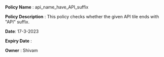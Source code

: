 
**Policy Name** : api_name_have_API_suffix

**Policy Description** :
 This policy checks whether the given API tile ends with "API" suffix. 

**Date**: 17-3-2023

**Expiry Date** : 

**Owner** : Shivam
